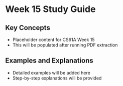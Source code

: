 # Week 15 Study Guide

## Key Concepts

- Placeholder content for CS61A Week 15
- This will be populated after running PDF extraction

## Examples and Explanations

- Detailed examples will be added here
- Step-by-step explanations will be provided
